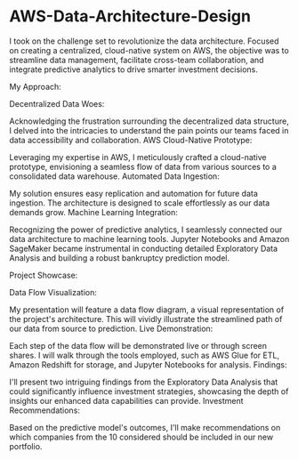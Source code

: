 # AWS-Data-Architecture-Design
I took on the challenge set to revolutionize the data architecture. Focused on creating a centralized, cloud-native system on AWS, the objective was to streamline data management, facilitate cross-team collaboration, and integrate predictive analytics to drive smarter investment decisions.

My Approach:

Decentralized Data Woes:

Acknowledging the frustration surrounding the decentralized data structure, I delved into the intricacies to understand the pain points our teams faced in data accessibility and collaboration.
AWS Cloud-Native Prototype:

Leveraging my expertise in AWS, I meticulously crafted a cloud-native prototype, envisioning a seamless flow of data from various sources to a consolidated data warehouse.
Automated Data Ingestion:

My solution ensures easy replication and automation for future data ingestion. The architecture is designed to scale effortlessly as our data demands grow.
Machine Learning Integration:

Recognizing the power of predictive analytics, I seamlessly connected our data architecture to machine learning tools. Jupyter Notebooks and Amazon SageMaker became instrumental in conducting detailed Exploratory Data Analysis and building a robust bankruptcy prediction model.

Project Showcase:

Data Flow Visualization:

My presentation will feature a data flow diagram, a visual representation of the project's architecture. This will vividly illustrate the streamlined path of our data from source to prediction.
Live Demonstration:

Each step of the data flow will be demonstrated live or through screen shares. I will walk through the tools employed, such as AWS Glue for ETL, Amazon Redshift for storage, and Jupyter Notebooks for analysis.
Findings:

I'll present two intriguing findings from the Exploratory Data Analysis that could significantly influence investment strategies, showcasing the depth of insights our enhanced data capabilities can provide.
Investment Recommendations:

Based on the predictive model's outcomes, I'll make recommendations on which companies from the 10 considered should be included in our new portfolio.
